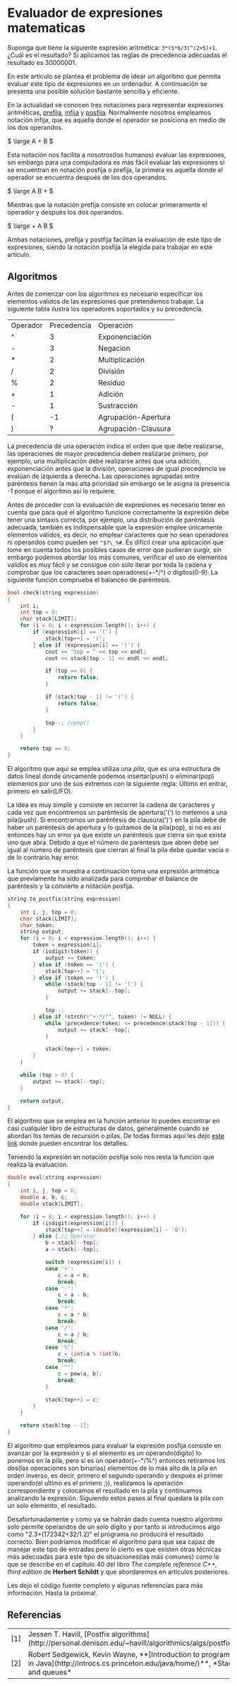 <!-- vim: set spelllang=es_MX: -->

# Evaluador de expresiones matematicas
Suponga que tiene la siguiente expresión aritmética: `3*(5*6/3)^(2+5)+1`. ¿Cuál es el resultado? Si aplicamos las reglas de precedencia adecuadas el resultado es 30000001.

En este articulo se plantea el problema de idear un algoritmo que permita evaluar este tipo de expresiones en un ordenador. A continuación se presenta una posible solución bastante sencilla y eficiente.

En la actualidad se conocen tres notaciones para representar expresiones aritméticas, [prefija](http://es.wikipedia.org/wiki/Notaci%C3%B3n_polaca), [infija](http://es.wikipedia.org/wiki/Notaci%C3%B3n_de_infijo) y [posfija](http://es.wikipedia.org/wiki/Notaci%C3%B3n_polaca_inversa). Normalmente nosotros empleamos notación infija, que es aquella donde el operador se posiciona en medio de los dos operandos.

$ \large A + B $

Esta notación nos facilita a nosotros(los humanos) evaluar las expresiones, sin embargo para una computadora es más fácil evaluar las expresiones si se encuentran en notación posfija o prefija, la primera es aquella donde el operador se encuentra después de los dos operandos.

$ \large A B + $

Mientras que la notación prefija consiste en colocar primeramente el operador y después los dos operandos.

$ \large + A B $

Ambas notaciones, prefija y postfija facilitan la evaluación de este tipo de expresiones, siendo la notación posfija la elegida para trabajar en este artículo.


## Algoritmos

Antes de comenzar con los algoritmos es necesario especificar los elementos validos de las expresiones que pretendemos trabajar. La siguiente tabla ilustra los operadores soportados y su precedencia.

<table>
    <tr><td>Operador</td>    <td>Precedencia</td>  <td>Operación</td>             </tr> 
    <tr><td>^</td>           <td>3</td>            <td>Exponenciación</td>        </tr>
    <tr><td>-</td>           <td>3</td>            <td>Negacion</td>              </tr>
    <tr><td>*</td>           <td>2</td>            <td>Multiplicación</td>        </tr>
    <tr><td>/</td>           <td>2</td>            <td>División</td>              </tr>
    <tr><td>%</td>           <td>2</td>            <td>Residuo</td>               </tr>
    <tr><td>+</td>           <td>1</td>            <td>Adición</td>               </tr>
    <tr><td>-</td>           <td>1</td>            <td>Sustracción</td>           </tr>
    <tr><td>(</td>           <td>-1</td>            <td>Agrupación-Apertura</td>   </tr>
    <tr><td>)</td>           <td>?</td>            <td>Agrupación-Clausura</td>   </tr>
</table>

La precedencia de una operación indica el orden que que debe realizarse, las operaciones de mayor precedencia deben realizarse primero, por ejemplo, una multiplicación debe realizarse antes que una adición, exponenciación antes que la división, operaciones de igual precedencia se evalúan de izquierda a derecha. Las operaciones agrupadas entre paréntesis tienen la más alta prioridad sin embargo se le asigna la presencia -1 porque el algoritmo así lo requiere.

Antes de proceder con la evaluación de expresiones es necesario tener en cuenta que para que el algoritmo funcione correctamente la expresión debe tener una sintaxis correcta, por ejemplo, una distribución de paréntesis adecuada, también es indispensable que la expresión emplee únicamente elementos válidos, es decir, no emplear caracteres que no sean operadores ni operandos como pueden ser `"$?\_%#`. Es difícil crear una aplicación que tome en cuenta todos los posibles casos de error que pudieran surgir, sin embargo podemos abordar los más comunes, verificar el uso de elementos validos es muy fácil y se consigue con solo iterar por toda la cadena y comprobar que los caracteres sean operadores(+-\*/^) o dígitos(0-9). La siguiente función comprueba el balanceo de paréntesis.


```c
bool check(string expression)
{
    int i;
    int top = 0;
    char stack[LIMIT];
    for (i = 0; i < expression.length(); i++) {
        if (expression[i] == '(') {
            stack[top++] = '(';
        } else if (expression[i] == ')') {
            cout << "top = " << top << endl;
            cout << stack[top - 1] << endl << endl;

            if (top == 0) {
                return false;
            }

            if (stack[top - 1] != '(') {
                return false;
            }

            top--; //pop()
        }
    }

    return top == 0;
}

```

El algoritmo que aquí se emplea utiliza una *pila*, que es una estructura de datos lineal donde únicamente podemos insertar(push) o eliminar(pop) elementos por uno de sus extremos con la siguiente regla: Último en entrar, primero en salir(LIFO).

La idea es muy simple y consiste en recorrer la cadena de caracteres y cada vez que encontremos un paréntesis de apertura('(') lo metemos a una pila(push). Si encontramos un paréntesis de clausura(')') en la pila debe de haber un paréntesis de apertura y lo quitamos de la pila(pop), si no es así entonces hay un error ya que existe un paréntesis que cierra sin que exista uno que abra. Debido a que el número de paréntesis que abren debe ser igual al número de paréntesis que cierran al final la pila debe quedar vacía o de lo contrario hay error.

La función que se muestra a continuación toma una expresión aritmética que previamente ha sido analizada para comprobar el balance de paréntesis y la convierte a notación posfija.


```c
string to_postfix(string expression)
{
    int i, j, top = 0;
    char stack[LIMIT];
    char token;
    string output;
    for (i = 0; i < expression.length(); i++) {
        token = expression[i];
        if (isdigit(token)) {
            output += token;
        } else if (token == '(') {
            stack[top++] = '(';
        } else if (token == ')') {
            while (stack[top - 1] != '(') {
                output += stack[--top];
            }

            top--;
        } else if (strchr("+-*/^", token) != NULL) {
            while (precedence(token) <= precedence(stack[top - 1])) {
                output += stack[--top];
            }

            stack[top++] = token;
        }
    }

    while (top > 0) {
        output += stack[--top];
    }

    return output;
}

```

El algoritmo que se emplea en la función anterior lo pueden encontrar en casi cualquier libro de estructuras de datos, generalmente cuando se abordan los temas de recursión o pilas. De todas formas aquí les dejo [este link](http://montcs.bloomu.edu/~bobmon/Information/RPN/infix2rpn.shtml) donde pueden encontrar los detalles.

Teniendo la expresión en notación posfija solo nos resta la función que realiza la evaluación.


```c
double eval(string expression)
{
    int i, j, top = 0;
    double a, b, c;
    double stack[LIMIT];

    for (i = 0; i < expression.length(); i++) {
        if (isdigit(expression[i])) {
            stack[top++] = (double)(expression[i] - '0');
        } else { // Operator
            b = stack[--top];
            a = stack[--top];

            switch (expression[i]) {
            case '+':
                c = a + b;
                break;
            case '-':
                c = a - b;
                break;
            case '*':
                c = a * b;
                break;
            case '/':
                c = a / b;
                break;
            case '%':
                c = (int)a % (int)b;
                break;
            case '^':
                c = pow(a, b);
                break;
            }

            stack[top++] = c;
        }
    }

    return stack[top - 1];
}

```

El algoritmo que empleamos para evaluar la expresión posfija consiste en avanzar por la expresión y si el elemento es un operando(dígito) lo ponemos en la pila, pero si es un operador(+-\*/%^) entonces retiramos los dos(las operaciones son binarias) elementos de lo más alto de la pila en orden inverso, es decir, primero el segundo operando y después el primer operando(el ultimo es el primero ;)), realizamos la operación correspondiente y colocamos el resultado en la pila y continuamos analizando la expresión. Siguiendo estos pasos al final quedara la pila con un solo elemento, el resultado.

Desafortunadamente y como ya se habrán dado cuenta nuestro algoritmo solo permite operandos de un solo dígito y por tanto si introducimos algo como "2.3+(172342+32/1.2)" el programa no producirá el resultado correcto. Bien podríamos modificar el algoritmo para que sea capaz de manejar este tipo de entradas pero lo cierto es que existen otras técnicas más adecuadas para este tipo de situaciones(las más comunes) como la que se describe en el capítulo 40 del libro *The complete reference C++, third edition* de **Herbert Schildt** y que abordaremos en artículos posteriores.

Les dejo el código fuente completo y algunas referencias para más información. Hasta la próxima!.

## Referencias
<table>
  <tr><td>[1]</td><td>Jessen T. Havill, [Postfix algorithms](http://personal.denison.edu/~havill/algorithmics/algs/postfix.pdf)</td</tr>
  <tr><td>[2]</td><td>Robert Sedgewick, Kevin Wayne, **[Introduction to programming in Java](http://introcs.cs.princeton.edu/java/home/)**, *Stacks and queues*</td></tr>
</table>
